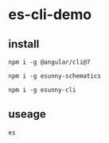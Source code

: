 # es-cli-demo

## install

`npm i -g @angular/cli@7`

`npm i -g esunny-schematics`

`npm i -g esunny-cli`


## useage

`es`
